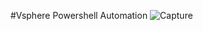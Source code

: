 #Vsphere Powershell Automation 
![Capture](https://user-images.githubusercontent.com/62111040/215460419-185dff39-17aa-4553-831d-257fa30618eb.JPG)
